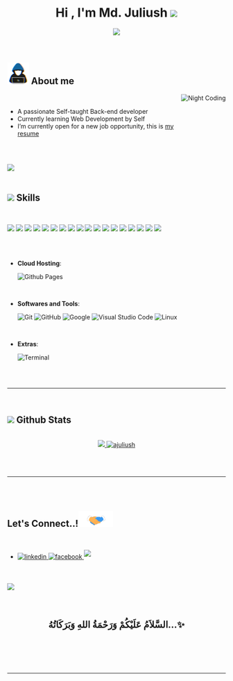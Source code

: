 
<h1 align="center"><b>Hi , I'm Md. Juliush </b><img src="https://media.giphy.com/media/hvRJCLFzcasrR4ia7z/giphy.gif" width="35"></h1>
<!--  -->
<p align="center">
  <a href="#"><img src="https://readme-typing-svg.herokuapp.com?font=Time+New+Roman&color=cyan&size=25&center=true&vCenter=true&width=600&height=100&lines=Assalamu+O+Alaikum+Warahmatullah..&hearts;++;Self-taught+Back-End+Developer,;Active+Learner/Researcher,;Love+to+learn+new+stuffs..<3"></a>
</p>


<br>



	
## <picture><img src = "https://github.com/0xAbdulKhalid/0xAbdulKhalid/raw/main/assets/mdImages/about_me.gif" width = 50px></picture> **About me**

<picture><img alt="Night Coding" src="https://camo.githubusercontent.com/3f234bc50c134cc7c0b8da423c56e8c58a14a28a05b60bec327be2370dd131d1/68747470733a2f2f6d656469612e67697068792e636f6d2f6d656469612f6a75756139693263326641304149703269712f67697068792e676966" height="300px" align="right" data-canonical-src="https://media.giphy.com/media/juua9i2c2fA0AIp2iq/giphy.gif" style="max-width: 100%; display: inline-block;" data-target="animated-image.originalImage"></picture>

<br>

- A passionate Self-taught Back-end developer
- Currently learning Web Development by Self
- I’m currently open for a new job opportunity, this is [my resume]([https://juliush.dev/assets/front-end/files/juliushadmed.pdf](https://drive.google.com/file/d/1gJWsNLbVjbixeedFsiDs6mm20me9GLnk/view?usp=sharing))

<br><br>

<img src="https://user-images.githubusercontent.com/73097560/115834477-dbab4500-a447-11eb-908a-139a6edaec5c.gif"><br><br>

## <img src="https://media2.giphy.com/media/QssGEmpkyEOhBCb7e1/giphy.gif?cid=ecf05e47a0n3gi1bfqntqmob8g9aid1oyj2wr3ds3mg700bl&rid=giphy.gif" width ="25"><b> Skills</b>
<br>

<p align="center">
  
![](https://img.shields.io/badge/Code-HTML-informational?style=for-the-badge&logo=css3&logoColor=white&color=4AB197) ![](https://img.shields.io/badge/Code-CSS-informational?style=for-the-badge&logo=css3&logoColor=white&color=4AB197) ![](https://img.shields.io/badge/Code-Bootstrap-informational?style=for-the-badge&logo=bootstrap&logoColor=white&color=4AB197) ![](https://img.shields.io/badge/Code-JavaScript-informational?style=for-the-badge&logo=javascript&logoColor=white&color=4AB197) ![](https://img.shields.io/badge/Code-jQuery-informational?style=for-the-badge&logo=jquery&logoColor=white&color=4AB197) ![](https://img.shields.io/badge/Code-PHP-informational?style=for-the-badge&logo=php&logoColor=white&color=4AB197) ![](https://img.shields.io/badge/Code-OOP-informational?style=for-the-badge&logo=oop&logoColor=white&color=4AB197) ![](https://img.shields.io/badge/Code-Laravel-informational?style=for-the-badge&logo=laravel&logoColor=white&color=4AB197) ![](https://img.shields.io/badge/Code-MVC-informational?style=for-the-badge&logo=mvc&logoColor=white&color=4AB197) ![](https://img.shields.io/badge/Code-API-informational?style=for-the-badge&logo=api&logoColor=white&color=4AB197) ![](https://img.shields.io/badge/Code-ORM-informational?style=for-the-badge&logo=orm&logoColor=white&color=4AB197) ![](https://img.shields.io/badge/Code-Dependency%20Management-informational?style=for-the-badge&logo=dependency-management&logoColor=white&color=4AB197) ![](https://img.shields.io/badge/Code-Command%20Line%20Tools-informational?style=for-the-badge&logo=cli&logoColor=white&color=4AB197) ![](https://img.shields.io/badge/Code-Laravel%20Packages%20and%20Bundles-informational?style=for-the-badge&logo=laravel-packages&logoColor=white&color=4AB197) ![](https://img.shields.io/badge/Code-Performance%20Optimization-informational?style=for-the-badge&logo=performance-optimization&logoColor=white&color=4AB197) ![](https://img.shields.io/badge/Code-Problem%20Solving-informational?style=for-the-badge&logo=problem-solving&logoColor=white&color=4AB197) ![](https://img.shields.io/badge/Code-Version%20Control-informational?style=for-the-badge&logo=git&logoColor=white&color=4AB197) ![](https://img.shields.io/badge/Code-Front--End%20Technologies-informational?style=for-the-badge&logo=frontend&logoColor=white&color=4AB197)


<br>   
    
<br>

- **Cloud Hosting**:

    ![Github Pages](https://img.shields.io/badge/GitHub%20Pages-%23327FC7.svg?style=for-the-badge&logo=github&logoColor=white)
    
<br>

- **Softwares and Tools**:

    ![Git](https://img.shields.io/badge/git-%23F05033.svg?style=for-the-badge&logo=git&logoColor=white)
    ![GitHub](https://img.shields.io/badge/github-%23121011.svg?style=for-the-badge&logo=github&logoColor=white)
    ![Google](https://img.shields.io/badge/google-%234285F4.svg?style=for-the-badge&logo=google&logoColor=white)
    ![Visual Studio Code](https://img.shields.io/badge/Visual%20Studio%20Code-0078d7.svg?style=for-the-badge&logo=visual-studio-code&logoColor=white)
    ![Linux](https://img.shields.io/badge/Linux-FCC624?style=for-the-badge&logo=linux&logoColor=black) 

<br>

- **Extras**:

    ![Terminal](https://img.shields.io/badge/Terminal-%23054020?style=for-the-badge&logo=gnu-bash&logoColor=white)  


</p>

<br>
<br>

-----

<br>


## <img src="https://media.giphy.com/media/iY8CRBdQXODJSCERIr/giphy.gif" width="35"><b> Github Stats </b>
<br>

<div align="center">

<a href="https://github.com/ajuliush/">
  <img src="https://github-readme-stats.vercel.app/api?username=ajuliush&include_all_commits=true&count_private=true&show_icons=true&line_height=20&title_color=7A7ADB&icon_color=2234AE&text_color=D3D3D3&bg_color=0,000000,130F40" width="450"/>
  <img src="https://github-readme-stats.vercel.app/api/top-langs?username=ajuliush&show_icons=true&locale=en&layout=compact&line_height=20&title_color=7A7ADB&icon_color=2234AE&text_color=D3D3D3&bg_color=0,000000,130F40" width="375"  alt="ajuliush"/>

</a>
</div>

<br>
<br>
<br>

-----

<br>
<br>

## <b> Let's Connect..!</b><img src="https://github.com/0xAbdulKhalid/0xAbdulKhalid/raw/main/assets/mdImages/handshake.gif" width ="80">
<br>
<div align='left'>

<ul>

<li>
<a href="https://linkedin.com/in/juliushahmed" target="_blank">
<img src="https://img.shields.io/badge/linkedin:  Juliush-%2300acee.svg?color=405DE6&style=for-the-badge&logo=linkedin&logoColor=white" alt=linkedin style="margin-bottom: 5px;"/>
</a>
	<a href="https://facebook.com/juliush.ahmed" target="_blank">
<img src="https://img.shields.io/badge/facebook:  Juliush-%2300acee.svg?color=1DA1F2&style=for-the-badge&logo=facebook&logoColor=white" alt=facebook style="margin-bottom: 5px;"/>
</a>
	<a href="mailto:ajuliush@gmail.com" target="_blank">
<img src="https://img.shields.io/badge/gmail:  Juliush-%23EA4335.svg?style=for-the-badge&logo=gmail&logoColor=white" t=mail style="margin-bottom: 5px;" />
</a>
</li>

<br>
</ul>
</div>

<br>
<img src="https://user-images.githubusercontent.com/73097560/115834477-dbab4500-a447-11eb-908a-139a6edaec5c.gif">
<br>
<br>
<br>

<div align='center'>

## <b>السَّلاَمُ عَلَيْكُمْ وَرَحْمَةُ اللهِ وَبَرَكَاتُهُ...✨</b>

</div>
<br>
<br>
<br>
<br>

---

<br>

